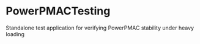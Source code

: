 # PowerPMACTesting
Standalone test application for verifying PowerPMAC stability under heavy loading
